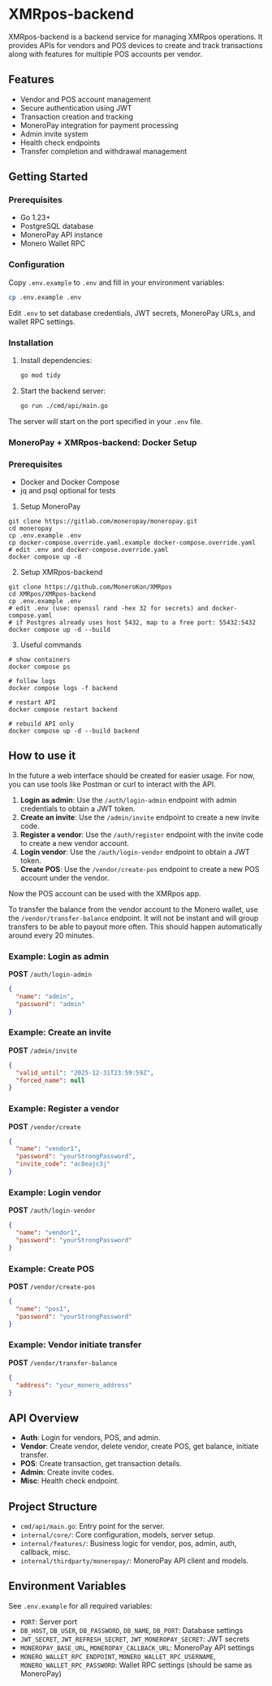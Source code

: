 # XMRpos-backend

XMRpos-backend is a backend service for managing XMRpos operations. It provides APIs for vendors and POS devices to create and track transactions along with features for multiple POS accounts per vendor.

## Features

- Vendor and POS account management
- Secure authentication using JWT
- Transaction creation and tracking
- MoneroPay integration for payment processing
- Admin invite system
- Health check endpoints
- Transfer completion and withdrawal management

## Getting Started

### Prerequisites

- Go 1.23+
- PostgreSQL database
- MoneroPay API instance
- Monero Wallet RPC

### Configuration

Copy `.env.example` to `.env` and fill in your environment variables:

```sh
cp .env.example .env
```

Edit `.env` to set database credentials, JWT secrets, MoneroPay URLs, and wallet RPC settings.

### Installation

1. Install dependencies:

   ```sh
   go mod tidy
   ```

2. Start the backend server:

   ```sh
   go run ./cmd/api/main.go
   ```

The server will start on the port specified in your `.env` file.


### MoneroPay + XMRpos-backend: Docker Setup

### Prerequisites

- Docker and Docker Compose
- jq and psql optional for tests

1. Setup MoneroPay
```
git clone https://gitlab.com/moneropay/moneropay.git
cd moneropay
cp .env.example .env
cp docker-compose.override.yaml.example docker-compose.override.yaml
# edit .env and docker-compose.override.yaml
docker compose up -d
```

2. Setup XMRpos-backend
```
git clone https://github.com/MoneroKon/XMRpos
cd XMRpos/XMRpos-backend
cp .env.example .env
# edit .env (use: openssl rand -hex 32 for secrets) and docker-compose.yaml
# if Postgres already uses host 5432, map to a free port: 55432:5432
docker compose up -d --build
```

3. Useful commands
```
# show containers
docker compose ps

# follow logs
docker compose logs -f backend

# restart API
docker compose restart backend

# rebuild API only
docker compose up -d --build backend
```

## How to use it

In the future a web interface should be created for easier usage. For now, you can use tools like Postman or curl to interact with the API.

1. **Login as admin**: Use the `/auth/login-admin` endpoint with admin credentials to obtain a JWT token.
2. **Create an invite**: Use the `/admin/invite` endpoint to create a new invite code.
3. **Register a vendor**: Use the `/auth/register` endpoint with the invite code to create a new vendor account.
4. **Login vendor**: Use the `/auth/login-vendor` endpoint to obtain a JWT token.
5. **Create POS**: Use the `/vendor/create-pos` endpoint to create a new POS account under the vendor.

Now the POS account can be used with the XMRpos app.

To transfer the balance from the vendor account to the Monero wallet, use the `/vendor/transfer-balance` endpoint. It will not be instant and will group transfers to be able to payout more often. This should happen automatically around every 20 minutes.

### Example: Login as admin

**POST** `/auth/login-admin`

```json
{
  "name": "admin",
  "password": "admin"
}
```

### Example: Create an invite

**POST** `/admin/invite`

```json
{
  "valid_until": "2025-12-31T23:59:59Z",
  "forced_name": null
}
```

### Example: Register a vendor

**POST** `/vendor/create`

```json
{
  "name": "vendor1",
  "password": "yourStrongPassword",
  "invite_code": "ac8eajc3j"
}
```

### Example: Login vendor

**POST** `/auth/login-vendor`

```json
{
  "name": "vendor1",
  "password": "yourStrongPassword"
}
```

### Example: Create POS

**POST** `/vendor/create-pos`

```json
{
  "name": "pos1",
  "password": "yourStrongPassword"
}
```

### Example: Vendor initiate transfer

**POST** `/vendor/transfer-balance`

```json
{
  "address": "your_monero_address"
}
```

## API Overview

- **Auth**: Login for vendors, POS, and admin.
- **Vendor**: Create vendor, delete vendor, create POS, get balance, initiate transfer.
- **POS**: Create transaction, get transaction details.
- **Admin**: Create invite codes.
- **Misc**: Health check endpoint.

## Project Structure

- `cmd/api/main.go`: Entry point for the server.
- `internal/core/`: Core configuration, models, server setup.
- `internal/features/`: Business logic for vendor, pos, admin, auth, callback, misc.
- `internal/thirdparty/moneropay/`: MoneroPay API client and models.

## Environment Variables

See `.env.example` for all required variables:

- `PORT`: Server port
- `DB_HOST`, `DB_USER`, `DB_PASSWORD`, `DB_NAME`, `DB_PORT`: Database settings
- `JWT_SECRET`, `JWT_REFRESH_SECRET`, `JWT_MONEROPAY_SECRET`: JWT secrets
- `MONEROPAY_BASE_URL`, `MONEROPAY_CALLBACK_URL`: MoneroPay API settings
- `MONERO_WALLET_RPC_ENDPOINT`, `MONERO_WALLET_RPC_USERNAME`, `MONERO_WALLET_RPC_PASSWORD`: Wallet RPC settings (should be same as MoneroPay)
